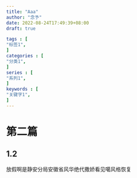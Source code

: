 ```yaml
---
title: "Aaa"
author: "念予"
date: 2022-08-24T17:49:39+08:00
draft: true

tags : [                                    
"标签1",
]
categories : [                              
"分类1",
]
series : [
"系列1",
]
keywords : [                                
"关键字1",
]
---
```


# 第二篇

## 1.2

放假啊是静安分局安徽省风华绝代撒娇看见噶风格恢复

